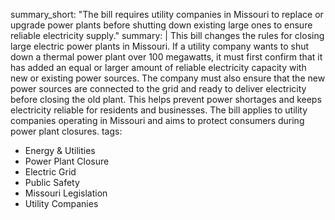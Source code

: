 summary_short: "The bill requires utility companies in Missouri to replace or upgrade power plants before shutting down existing large ones to ensure reliable electricity supply."
summary: |
  This bill changes the rules for closing large electric power plants in Missouri. If a utility company wants to shut down a thermal power plant over 100 megawatts, it must first confirm that it has added an equal or larger amount of reliable electricity capacity with new or existing power sources. The company must also ensure that the new power sources are connected to the grid and ready to deliver electricity before closing the old plant. This helps prevent power shortages and keeps electricity reliable for residents and businesses. The bill applies to utility companies operating in Missouri and aims to protect consumers during power plant closures.
tags:
  - Energy & Utilities
  - Power Plant Closure
  - Electric Grid
  - Public Safety
  - Missouri Legislation
  - Utility Companies
